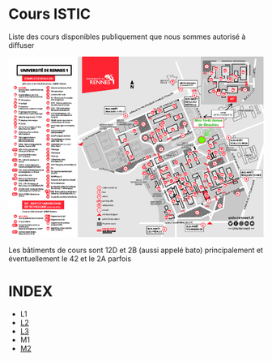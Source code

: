 # Cours ISTIC

Liste des cours disponibles publiquement que nous sommes autorisé à diffuser

![map](map.png)

Les bâtiments de cours sont 12D et 2B (aussi appelé bato) principalement et éventuellement le 42 et le 2A parfois

# INDEX

- L1
- [L2](L2.md)
- [L3](L3.md)
- M1
- [M2](m2.md)
